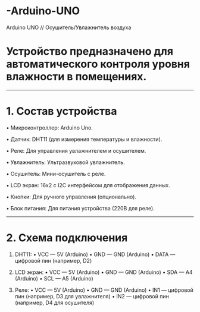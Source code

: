 # -Arduino-UNO
Arduino UNO // Осушитель/Увлажнитель воздуха

# Устройство предназначено для автоматического контроля уровня влажности в помещениях.

_________________________________________________________________________________________________________

# 1. Состав устройства

• Микроконтроллер: Arduino Uno.

• Датчик: DHT11 (для измерения температуры и влажности).

• Реле: Для управления увлажнителем и осушителем.

• Увлажнитель: Ультразвуковой увлажнитель.

• Осушитель: Мини-осушитель с реле.

• LCD экран: 16x2 с I2C интерфейсом для отображения данных.

• Кнопки: Для ручного управления (опционально).

• Блок питания: Для питания устройства (220В для реле).


_________________________________________________________________________________


# 2. Схема подключения

1. DHT11:
   • VCC — 5V (Arduino)
   • GND — GND (Arduino)
   • DATA — цифровой пин (например, D2)
   
3. LCD экран:
   • VCC — 5V (Arduino)
   • GND — GND (Arduino)
   • SDA — A4 (Arduino)
   • SCL — A5 (Arduino)

4. Реле:
   • VCC — 5V (Arduino)
   • GND — GND (Arduino)
   • IN1 — цифровой пин (например, D3 для увлажнителя)
   • IN2 — цифровой пин (например, D4 для осушителя)

   
